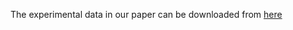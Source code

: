 The experimental data in our paper can be downloaded from [here](https://mega.nz/file/1T8ExJrL#uUr2Jh-j1NN0m575mojKDPiDvn0aZVw_tRIeq9GbhXE)